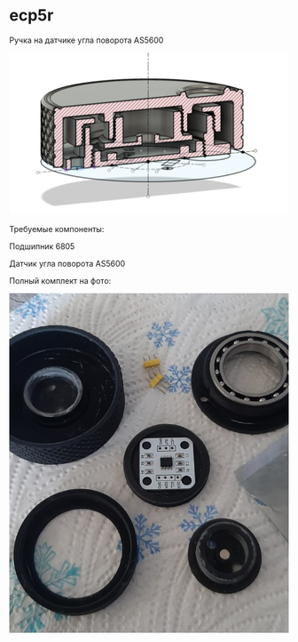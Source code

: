 # ecp5r

Ручка на датчике угла поворота AS5600

![ECP5R knurled knob](ecp5r_knurled_knob.png)

Требуемые компоненты:

Подшипник 6805

Датчик угла поворота AS5600

Полный комплект на фото:

![LCD printed ECP5R knurled knob set](ecp5r_knurled_knob_lcd_printed.png)